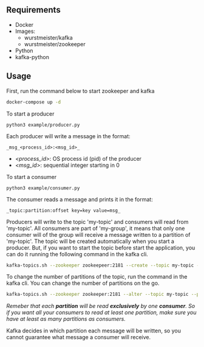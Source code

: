 ## Requirements

 - Docker
 - Images: 
    - wurstmeister/kafka
    - wurstmeister/zookeeper
 - Python
 - kafka-python 

## Usage

First, run the command below to start zookeeper and kafka
```bash
docker-compose up -d
```

To start a producer
```
python3 example/producer.py
````

Each producer will write a message in the format: 
```
_msg_<process_id>:<msg_id>_
```
 - _<process_id>_: OS process id (pid) of the producer
 - _<msg_id>_: sequential integer starting in 0

To start a consumer
```
python3 example/consumer.py
```
The consumer reads a message and prints it in the format: 
```
_topic:partition:offset key=key value=msg_
```

Producers will write to the topic 'my-topic' and consumers will read from 'my-topic'. All consumers are part of 'my-group', it means that only one consumer will of the group will receive a message written to a partition of 'my-topic'.
The topic will be created automatically when you start a producer. But, if you want to start the topic before start the application, you can do it running the following command in the kafka cli.
```bash
kafka-topics.sh --zookeeper zookeepeer:2181 --create --topic my-topic --partitions <number_of_partitions> --replication-factor <number_of_replicas_for_each_partition>
```

To change the number of partitions of the topic, run the command in the kafka cli. You can change the number of partitions on the go.
```bash
kafka-topics.sh --zookeeper zookeeper:2181 --alter --topic my-topic --partitions 2
```

_Remeber that each **partition** will be read **exclusively** by one **consumer**. So if you want all your consumers to read at least one partition, make sure you have at least as many partitions as consumers._ 


Kafka decides in which partition each message will be written, so you cannot guarantee what message a consumer will receive.